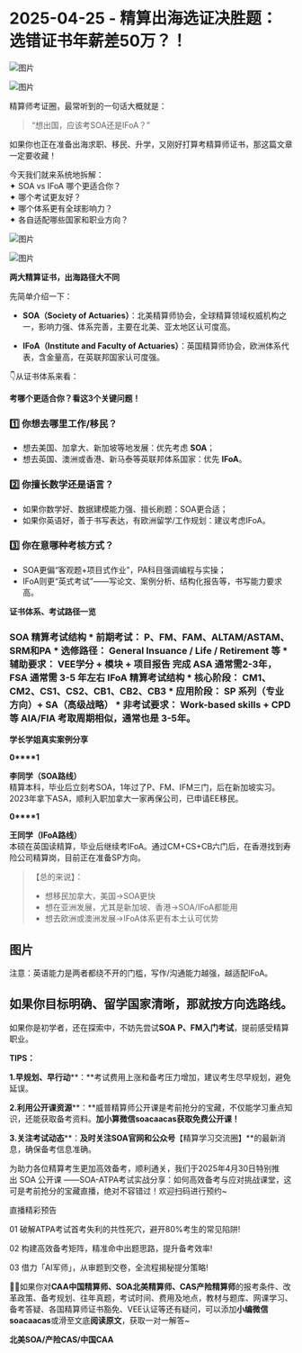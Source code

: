 # 2025-04-25 - 精算出海选证决胜题：选错证书年薪差50万？！

![图片](https://mmbiz.qpic.cn/mmbiz_jpg/mK3FpI9af4kg4PH3You8v1p2s4zAl35ZxNnxg0MdNmVTvH2IJcatox7FnBcNAnYE4JN8ZPBDeK1yLvRwqaptmA/640?wx_fmt=jpeg&wxfrom=5&wx_lazy=1&wx_co=1&tp=webp)

![图片](https://mmbiz.qpic.cn/sz_mmbiz_gif/mK3FpI9af4nSfVwvozd64cQ7rcicg9NY7aDpmlQHeubb1vZMYf0AYBKd0R4BYEutuL8zyMe4NKXjT1d6SMzlM4g/640?wx_fmt=gif&from=appmsg&wxfrom=5&wx_lazy=1&wx_co=1&tp=webp)

精算师考证圈，最常听到的一句话大概就是：

> “想出国，应该考SOA还是IFoA？”

如果你也正在准备出海求职、移民、升学，又刚好打算考精算师证书，那这篇文章一定要收藏！

今天我们就来系统地拆解：  
✦ SOA vs IFoA 哪个更适合你？  
✦ 哪个考试更友好？  
✦ 哪个体系更有全球影响力？  
✦ 各自适配哪些国家和职业方向？

![图片](https://mmbiz.qpic.cn/sz_mmbiz_gif/mK3FpI9af4mUeGqNicFeGt5uhvibl7oY8gpkBAOuqScPQQYjSJT7NcY5eEmCv5UKDv5KRicyLib2V2ECUiagEp9Qdvw/640?wx_fmt=gif&tp=webp&wxfrom=5&wx_lazy=1)

![图片](https://mmbiz.qpic.cn/sz_mmbiz_png/mK3FpI9af4lFtRU2Ap7wsYQpWOYBreBfussWhqBTZFiaEFW7dGppkEOcJRqXH4pLxfSAS4QearvDic5QJuCTTFuA/640?wx_fmt=png&from=appmsg&tp=webp&wxfrom=5&wx_lazy=1)

**两大精算证书，出海路径大不同**

先简单介绍一下：

* **SOA（Society of Actuaries）**：北美精算师协会，全球精算领域权威机构之一，影响力强、体系完善，主要在北美、亚太地区认可度高。

* **IFoA（Institute and Faculty of Actuaries）**：英国精算师协会，欧洲体系代表，含金量高，在英联邦国家认可度强。

👇从证书体系来看：





**考哪个更适合你？看这3个关键问题！**

### 1️⃣ 你想去哪里工作/移民？

* 想去美国、加拿大、新加坡等地发展：优先考虑 **SOA**；
* 想去英国、澳洲或香港、新马泰等英联邦体系国家：优先 **IFoA**。

### 2️⃣ 你擅长数学还是语言？

* 如果你数学好、数据建模能力强、擅长刷题：SOA更合适；
* 如果你英语好，善于书写表达，有欧洲留学/工作规划：建议考虑IFoA。

### 3️⃣ 你在意哪种考核方式？

* SOA更偏“客观题+项目式作业”，PA科目强调编程与实操；
* IFoA则更“英式考试”——写论文、案例分析、结构化报告等，书写能力要求高。



**证书体系、考试路径一览**

### **SOA 精算考试结构** * 前期考试： P、FM、FAM、ALTAM/ASTAM、SRM和PA * 选修路径： General Insuance / Life / Retirement 等 * 辅助要求： VEE学分 + 模块 + 项目报告 **完成 ASA 通常需2-3年，FSA 通常需 3-5 年左右** **IFoA 精算考试结构** * 核心阶段： CM1、CM2、CS1、CS2、CB1、CB2、CB3 * 应用阶段： SP 系列（专业方向）+ SA（高级战略） * 非考试要求： Work-based skills + CPD 等 **AIA/FIA 考取周期相似，通常也是 3-5年。**





**学长学姐真实案例分享**

**0****1**

**李同学（SOA路线）**  
精算本科，毕业后立刻考SOA，1年过了P、FM、IFM三门，后在新加坡实习。2023年拿下ASA，顺利入职加拿大一家再保公司，已申请EE移民。

**0****1**

**王同学（IFoA路线）**  
本硕在英国读精算，毕业后继续考IFoA。通过CM+CS+CB六门后，在香港找到寿险公司精算岗，目前正在准备SP方向。

> 【总的来说】：
>
> * 想移民加拿大，美国→SOA更快
> * 想在亚洲发展，尤其是新加坡、香港→SOA/IFoA都能用
> * 想去欧洲或澳洲发展→IFoA体系更有本土认可优势

## 图片

注意：英语能力是两者都绕不开的门槛，写作/沟通能力越强，越适配IFoA。

## 如果你目标明确、留学国家清晰，那就按方向选路线。

如果你是初学者，还在探索中，不妨先尝试**SOA P、FM入门考试**，提前感受精算职业。

**TIPS：**

**1.早规划、早行动****：**考试费用上涨和备考压力增加，建议考生尽早规划，避免延误。

**2.利用公开课资源****：**威普精算师公开课是考前抢分的宝藏，不仅能学习重点知识，还能获取备考资料。**加小算微信soacaacas获取免费公开课！**

**3.关注考试动态****：**及时关注SOA官网和公众号**【精算学习交流圈】**的最新消息，确保备考信息准确。

为助力各位精算考生更加高效备考，顺利通关，我们于2025年4月30日特别推出 SOA 公开课 ——SOA-ATPA考试实战分享：如何高效备考与应对挑战课堂，这可是考前抢分的宝藏直播，绝对不容错过！欢迎扫码进行预约~

直播精彩预告

01 破解ATPA考试首考失利的共性死穴，避开80%考生的常见陷阱!

02 构建高效备考矩阵，精准命中出题思路，提升备考效率!

03 借力「AI军师」，从审题到交卷，全流程揭秘提分策略!



**💁‍♀️**如果你对**CAA中国精算师、SOA北美精算师、CAS产险精算师**的报考条件、改革政策、备考规划、往年真题，考试时间、费用及地点，教材与题库、网课学习、备考答疑、各国精算师证书豁免、VEE认证等还有疑问，可以添加**小编微信soacaacas**或滑至文底**阅读原文**，获取一对一解答~

**北美SOA/产险CAS/中国CAA**